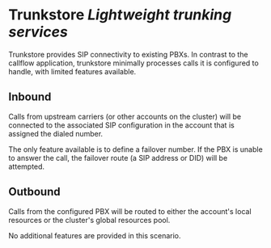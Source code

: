 # Trunkstore *Lightweight trunking services*

Trunkstore provides SIP connectivity to existing PBXs. In contrast to the callflow application, trunkstore minimally processes calls it is configured to handle, with limited features available.

## Inbound

Calls from upstream carriers (or other accounts on the cluster) will be connected to the associated SIP configuration in the account that is assigned the dialed number.

The only feature available is to define a failover number. If the PBX is unable to answer the call, the failover route (a SIP address or DID) will be attempted.

## Outbound

Calls from the configured PBX will be routed to either the account's local resources or the cluster's global resources pool.

No additional features are provided in this scenario.
